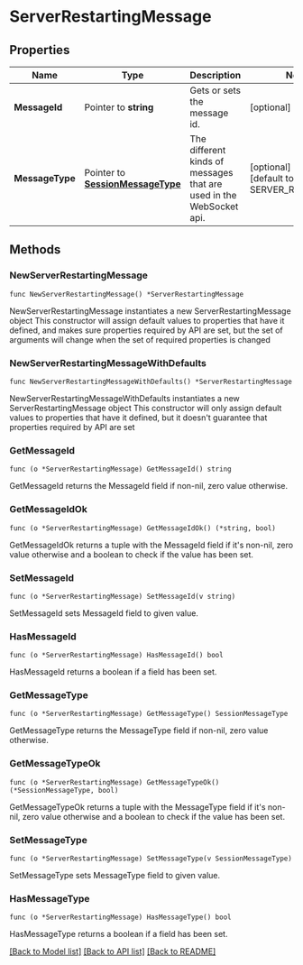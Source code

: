 # ServerRestartingMessage

## Properties

Name | Type | Description | Notes
------------ | ------------- | ------------- | -------------
**MessageId** | Pointer to **string** | Gets or sets the message id. | [optional] 
**MessageType** | Pointer to [**SessionMessageType**](SessionMessageType.md) | The different kinds of messages that are used in the WebSocket api. | [optional] [readonly] [default to SERVER_RESTARTING]

## Methods

### NewServerRestartingMessage

`func NewServerRestartingMessage() *ServerRestartingMessage`

NewServerRestartingMessage instantiates a new ServerRestartingMessage object
This constructor will assign default values to properties that have it defined,
and makes sure properties required by API are set, but the set of arguments
will change when the set of required properties is changed

### NewServerRestartingMessageWithDefaults

`func NewServerRestartingMessageWithDefaults() *ServerRestartingMessage`

NewServerRestartingMessageWithDefaults instantiates a new ServerRestartingMessage object
This constructor will only assign default values to properties that have it defined,
but it doesn't guarantee that properties required by API are set

### GetMessageId

`func (o *ServerRestartingMessage) GetMessageId() string`

GetMessageId returns the MessageId field if non-nil, zero value otherwise.

### GetMessageIdOk

`func (o *ServerRestartingMessage) GetMessageIdOk() (*string, bool)`

GetMessageIdOk returns a tuple with the MessageId field if it's non-nil, zero value otherwise
and a boolean to check if the value has been set.

### SetMessageId

`func (o *ServerRestartingMessage) SetMessageId(v string)`

SetMessageId sets MessageId field to given value.

### HasMessageId

`func (o *ServerRestartingMessage) HasMessageId() bool`

HasMessageId returns a boolean if a field has been set.

### GetMessageType

`func (o *ServerRestartingMessage) GetMessageType() SessionMessageType`

GetMessageType returns the MessageType field if non-nil, zero value otherwise.

### GetMessageTypeOk

`func (o *ServerRestartingMessage) GetMessageTypeOk() (*SessionMessageType, bool)`

GetMessageTypeOk returns a tuple with the MessageType field if it's non-nil, zero value otherwise
and a boolean to check if the value has been set.

### SetMessageType

`func (o *ServerRestartingMessage) SetMessageType(v SessionMessageType)`

SetMessageType sets MessageType field to given value.

### HasMessageType

`func (o *ServerRestartingMessage) HasMessageType() bool`

HasMessageType returns a boolean if a field has been set.


[[Back to Model list]](../README.md#documentation-for-models) [[Back to API list]](../README.md#documentation-for-api-endpoints) [[Back to README]](../README.md)


